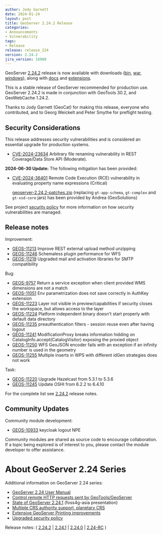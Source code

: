 ```yaml
---
author: Jody Garnett
date: 2024-01-24
layout: post
title: GeoServer 2.24.2 Release
categories:
- Announcements
- Vulnerability
tags:
- Release
release: release_224
version: 2.24.2
jira_version: 16908
--- 
```


GeoServer [2.24.2](/release/2.24.2/) release is now available
with downloads
([bin](https://sourceforge.net/projects/geoserver/files/GeoServer/2.24.2/geoserver-2.24.2-bin.zip/download),
[war](https://sourceforge.net/projects/geoserver/files/GeoServer/2.24.2/geoserver-2.24.2-war.zip/download),
[windows](https://sourceforge.net/projects/geoserver/files/GeoServer/2.24.2/GeoServer-2.24.2-winsetup.exe/download)), along with 
[docs](https://sourceforge.net/projects/geoserver/files/GeoServer/2.24.2/geoserver-2.24.2-htmldoc.zip/download) and
[extensions](https://sourceforge.net/projects/geoserver/files/GeoServer/2.24.2/extensions/).

This is a stable release of GeoServer recommended for production use.
GeoServer 2.24.2 is made in conjunction with GeoTools 30.2, and GeoWebCache 1.24.2.

Thanks to Jody Garnett (GeoCat) for making this release, everyone who contributed, and to Georg Weickelt and Peter Smythe for preflight testing.

## Security Considerations

This release addresses security vulnerabilities and is considered an essential upgrade for production systems.

- [CVE-2024-23634](https://github.com/geoserver/geoserver/security/advisories/GHSA-75m5-hh4r-q9gx) Arbitrary file renaming vulnerability in REST Coverage/Data Store API (Moderate).

**2024-06-30 Update:** The following mitigation has been provided:

* [CVE-2024-36401](https://github.com/geoserver/geoserver/security/advisories/GHSA-6jj6-gm7p-fcvv) Remote Code Execution (RCE) vulnerability in evaluating property name expressions (Critical)

  [geoserver-2.24.2-patches.zip](https://sourceforge.net/projects/geoserver/files/GeoServer/2.24.2/geoserver-2.24.2-patches.zip/download) (replacing `gt-app-schema`, `gt-complex` and `gt-xsd-core` jars) has been provided by Andrea (GeoSolutions)

See project [security policy](https://github.com/geoserver/geoserver/blob/main/SECURITY.md) for more information on how security vulnerabilities are managed.

## Release notes

Improvement:

* [GEOS-11213](https://osgeo-org.atlassian.net/browse/GEOS-11213) Improve REST external upload method unzipping
* [GEOS-11246](https://osgeo-org.atlassian.net/browse/GEOS-11246) Schemaless plugin performance for WFS
* [GEOS-11219](https://osgeo-org.atlassian.net/browse/GEOS-11219) Upgraded mail and activation libraries for SMTP compatibility

Bug:

* [GEOS-9757](https://osgeo-org.atlassian.net/browse/GEOS-9757) Return a service exception when client provided WMS dimensions are not a match
* [GEOS-11051](https://osgeo-org.atlassian.net/browse/GEOS-11051) Env parametrization does not save correctly in AuthKey extension
* [GEOS-11223](https://osgeo-org.atlassian.net/browse/GEOS-11223) Layer not visible in preview/capabilities if security closes the workspace, but allows access to the layer
* [GEOS-11224](https://osgeo-org.atlassian.net/browse/GEOS-11224) Platform independent binary doesn't start properly with default data directory
* [GEOS-11235](https://osgeo-org.atlassian.net/browse/GEOS-11235) preauthentication filters - session reuse even after having logout
* [GEOS-11241](https://osgeo-org.atlassian.net/browse/GEOS-11241) ModificationProxy breaks information hidding on CatalogInfo.accept(CatalogVisitor) exposing the proxied object
* [GEOS-11250](https://osgeo-org.atlassian.net/browse/GEOS-11250) WFS GeoJSON encoder fails with an exception if an infinity number is used in the geometry
* [GEOS-11255](https://osgeo-org.atlassian.net/browse/GEOS-11255) Multiple inserts in WPS with different idGen strategies does not work

Task:

* [GEOS-11220](https://osgeo-org.atlassian.net/browse/GEOS-11220) Upgrade Hazelcast from 5.3.1 to 5.3.6
* [GEOS-11245](https://osgeo-org.atlassian.net/browse/GEOS-11245) Update OSHI from 6.2.2 to 6.4.10

For the complete list see [2.24.2](https://github.com/geoserver/geoserver/releases/tag/2.24.2) release notes. 

## Community Updates

Community module development:

* [GEOS-10933](https://osgeo-org.atlassian.net/browse/GEOS-10933) keycloak logout NPE

Community modules are shared as source code to encourage collaboration. If a topic being explored is of interest to you, please contact the module developer to offer assistance. 

# About GeoServer 2.24 Series

Additional information on GeoServer 2.24 series:

* [GeoServer 2.24 User Manual](https://docs.geoserver.org/2.24.x/en/user/)
* [Control remote HTTP requests sent by GeoTools/GeoServer](https://github.com/geoserver/geoserver/wiki/GSIP-218)
* [State of GeoServer 2.24.1](https://docs.google.com/presentation/d/1X7iU1fd47frfh1EsN_CdUll0qtMMgPXkkMjaTbejj3g/edit?usp=sharing) (foss4g-asia presentation)
* [Multiple CRS authority support, planetary CRS](https://github.com/geoserver/geoserver/wiki/GSIP-219)
* [Extensive GeoServer Printing improvements](https://docs.geoserver.org/stable/en/user/extensions/printing/configuration.html)
* [Upgraded security policy](https://github.com/geoserver/geoserver/wiki/GSIP-220)

Release notes:
( [2.24.2](https://github.com/geoserver/geoserver/releases/tag/2.24.2)
| [2.24.1](https://github.com/geoserver/geoserver/releases/tag/2.24.1)
| [2.24.0](https://github.com/geoserver/geoserver/releases/tag/2.24.0)
| [2.24-RC](https://github.com/geoserver/geoserver/releases/tag/2.24-RC)
) 

